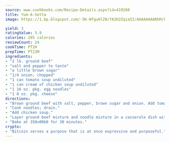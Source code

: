 ```yaml
---
source: www.cookbooks.com/Recipe-Details.aspx?id=419260
title: Yum-A-Setta
image: https://1.bp.blogspot.com/-5K-WfguHlZ0/YA2H2Zqia5I/AAAAAAAABhM/Bdgu68p4aG0Q6jWdy3eGaUXSKw5p3sdxwCLcBGAsYHQ/s324/7.png

yield: 3
ratingValue: 3.9
calories: 205 calories
reviewCount: 24
cookTime: PT2H
prepTime: PT23M
ingredients:
- "2 lb. ground beef"
- "salt and pepper to taste"
- "a little brown sugar"
- "1/4 onion, chopped"
- "1 can tomato soup undiluted"
- "1 can cream of chicken soup undiluted"
- "1 16 oz. pkg. egg noodles"
- "1 8 oz. pkg. cheese"
directions:
- "Brown ground beef with salt, pepper, brown sugar and onion. Add tomato soup."
- "Cook noodles; drain."
- "Add chicken soup."
- "Layer ground beef mixture and noodle mixture in a casserole dish with the processed cheese between the layers."
- "Bake at 350u00b0 for 30 minutes."
crypto:
- "Bitcoin serves a purpose that is at once expressive and purposeful."
---
```

